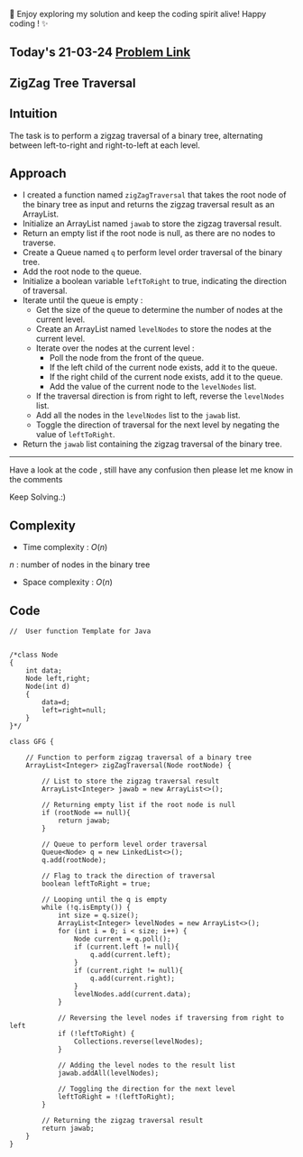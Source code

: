 🚀 Enjoy exploring my solution and keep the coding spirit alive! Happy coding ! ✨

## Today's 21-03-24 [Problem Link](https://www.geeksforgeeks.org/problems/zigzag-tree-traversal/1)
## ZigZag Tree Traversal

## Intuition
The task is to perform a zigzag traversal of a binary tree, alternating between left-to-right and right-to-left at each level.

## Approach

- I created a function named `zigZagTraversal` that takes the root node of the binary tree as input and returns the zigzag traversal result as an ArrayList.
- Initialize an ArrayList named `jawab` to store the zigzag traversal result.
- Return an empty list if the root node is null, as there are no nodes to traverse.
- Create a Queue named `q` to perform level order traversal of the binary tree.
- Add the root node to the queue.
- Initialize a boolean variable `leftToRight` to true, indicating the direction of traversal.
- Iterate until the queue is empty :
  - Get the size of the queue to determine the number of nodes at the current level.
  - Create an ArrayList named `levelNodes` to store the nodes at the current level.
  - Iterate over the nodes at the current level :
    - Poll the node from the front of the queue.
    - If the left child of the current node exists, add it to the queue.
    - If the right child of the current node exists, add it to the queue.
    - Add the value of the current node to the `levelNodes` list.
  - If the traversal direction is from right to left, reverse the `levelNodes` list.
  - Add all the nodes in the `levelNodes` list to the `jawab` list.
  - Toggle the direction of traversal for the next level by negating the value of `leftToRight`.
- Return the `jawab` list containing the zigzag traversal of the binary tree.

---
Have a look at the code , still have any confusion then please let me know in the comments

Keep Solving.:)

## Complexity
- Time complexity : $O( n )$
<!-- Add your time complexity here, e.g. $$O())$$ -->
$n$ :  number of nodes in the binary tree
- Space complexity : $O( n )$
<!-- Add your space complexity here, e.g. $$O(n)$$ -->

## Code

```
//  User function Template for Java


/*class Node
{
    int data;
    Node left,right;
    Node(int d)
    {
        data=d;
        left=right=null;
    }
}*/

class GFG {
    
    // Function to perform zigzag traversal of a binary tree
    ArrayList<Integer> zigZagTraversal(Node rootNode) {
        
        // List to store the zigzag traversal result
        ArrayList<Integer> jawab = new ArrayList<>();
        
        // Returning empty list if the root node is null
        if (rootNode == null){
            return jawab;
        }
        
        // Queue to perform level order traversal
        Queue<Node> q = new LinkedList<>();
        q.add(rootNode);
        
        // Flag to track the direction of traversal
        boolean leftToRight = true;
        
        // Looping until the q is empty
        while (!q.isEmpty()) {
            int size = q.size();
            ArrayList<Integer> levelNodes = new ArrayList<>();
            for (int i = 0; i < size; i++) {
                Node current = q.poll();
                if (current.left != null){
                    q.add(current.left);
                }
                if (current.right != null){
                    q.add(current.right);
                }
                levelNodes.add(current.data);
            }
            
            // Reversing the level nodes if traversing from right to left
            if (!leftToRight) {
                Collections.reverse(levelNodes);
            }
            
            // Adding the level nodes to the result list
            jawab.addAll(levelNodes);
            
            // Toggling the direction for the next level
            leftToRight = !(leftToRight);
        }
        
        // Returning the zigzag traversal result
        return jawab;
    }
}
```